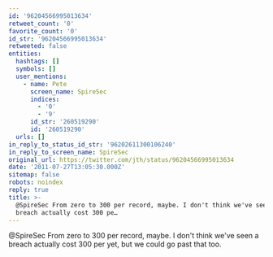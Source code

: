 ```yaml
---
id: '96204566995013634'
retweet_count: '0'
favorite_count: '0'
id_str: '96204566995013634'
retweeted: false
entities:
  hashtags: []
  symbols: []
  user_mentions:
    - name: Pete
      screen_name: SpireSec
      indices:
        - '0'
        - '9'
      id_str: '260519290'
      id: '260519290'
  urls: []
in_reply_to_status_id_str: '96202611300106240'
in_reply_to_screen_name: SpireSec
original_url: https://twitter.com/jth/status/96204566995013634
date: '2011-07-27T13:05:30.000Z'
sitemap: false
robots: noindex
reply: true
title: >-
  @SpireSec From zero to 300 per record, maybe. I don't think we've seen a
  breach actually cost 300 pe…
---
```


@SpireSec From zero to 300 per record, maybe. I don't think we've seen a breach actually cost 300 per yet, but we could go past that too.